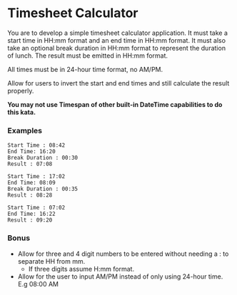 # Timesheet Calculator

You are to develop a simple timesheet calculator application. It must take a start time in HH:mm format and an end time in HH:mm format. It must also take an optional break duration in HH:mm format to represent the duration of lunch. The result must be emitted in HH:mm format.

All times must be in 24-hour time format, no AM/PM.

Allow for users to invert the start and end times and still calculate the result properly.

**You may not use Timespan of other built-in DateTime capabilities to do this kata.**

### Examples

```
Start Time : 08:42
End Time: 16:20
Break Duration : 00:30
Result : 07:08
```

```
Start Time : 17:02
End Time: 08:09
Break Duration : 00:35
Result : 08:28
```

```
Start Time : 07:02
End Time: 16:22
Result : 09:20
```

### Bonus

- Allow for three and 4 digit numbers to be entered without needing a : to separate HH from mm.
  - If three digits assume H:mm format.
- Allow for the user to input AM/PM instead of only using 24-hour time. E.g 08:00 AM
